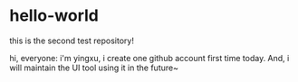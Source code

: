 # hello-world
this is the second test repository!

hi, everyone:
i'm yingxu, i create one github account first time today. And, i will maintain the UI tool using it in the future~
